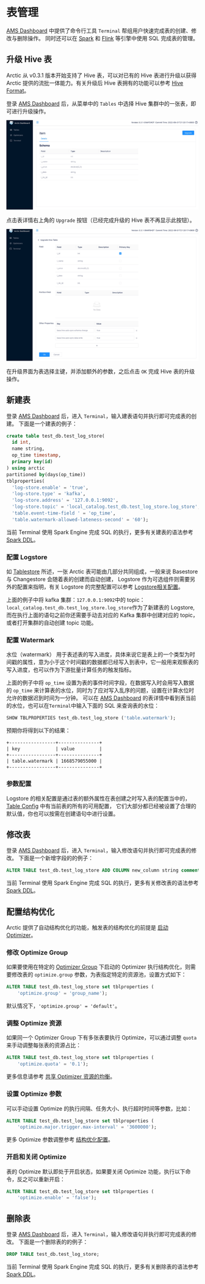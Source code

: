 # 表管理
[AMS Dashboard](http://localhost:1630) 中提供了命令行工具 `Terminal` 帮组用户快速完成表的创建、修改与删除操作。
同时还可以在 [Spark](../spark/spark-ddl.md) 和 [Flink](../flink/flink-ddl.md) 等引擎中使用 SQL 完成表的管理。

## 升级 Hive 表
Arctic 从 v0.3.1 版本开始支持了 Hive 表，可以对已有的 Hive 表进行升级以获得 Arctic 提供的流批一体能力。有关升级后 Hive 表拥有的功能可以参考 [Hive Format](../table-format/hive-format.md)。

登录 [AMS Dashboard](http://localhost:1630) 后，从菜单中的 `Tables` 中选择 Hive 集群中的一张表，即可进行升级操作。

![Hive Table Detail](../images/meta-service/hive-table-detail.png)

点击表详情右上角的 `Upgrade` 按钮（已经完成升级的 Hive 表不再显示此按钮）。

![Hive Table Upgrade](../images/meta-service/hive-table-upgrade.png)

在升级界面为表选择主键，并添加额外的参数，之后点击 `OK` 完成 Hive 表的升级操作。

## 新建表
登录 [AMS Dashboard](http://localhost:1630) 后，进入 `Terminal`，输入建表语句并执行即可完成表的创建。
下面是一个建表的例子：

```sql
create table test_db.test_log_store(
  id int,
  name string,
  op_time timestamp,
  primary key(id)
) using arctic
partitioned by(days(op_time))
tblproperties(
  'log-store.enable' = 'true',
  'log-store.type' = 'kafka',
  'log-store.address' = '127.0.0.1:9092',
  'log-store.topic' = 'local_catalog.test_db.test_log_store.log_store',
  'table.event-time-field ' = 'op_time',
  'table.watermark-allowed-lateness-second' = '60');
```

当前 Terminal 使用 Spark Engine 完成 SQL 的执行，更多有关建表的语法参考 [Spark DDL](../spark/spark-ddl.md#create-table)。

### 配置 Logstore
如 [Tablestore](../table-format/table-store.md) 所述，一张 Arctic 表可能由几部分共同组成，一般来说 Basestore 与 Changestore 会随着表的创建而自动创建，
Logstore 作为可选组件则需要另外的配置来指明，有关 Logstore 的完整配置可以参考 [Logstore相关配置](table-properties.md#logstore)。

上面的例子中将 kafka 集群：`127.0.0.1:9092`中的 topic：`local_catalog.test_db.test_log_store.log_store`作为了新建表的 Logstore,
而在执行上面的语句之前你还需要手动去对应的 Kafka 集群中创建对应的 topic，或者打开集群的自动创建 topic 功能。

### 配置 Watermark
水位（watermark） 用于表述表的写入进度，具体来说它是表上的一个类型为时间戳的属性，意为小于这个时间戳的数据都已经写入到表中，它一般用来观察表的写入进度，也可以作为下游批量计算任务的触发指标。

上面的例子中将 `op_time` 设置为表的事件时间字段，在数据写入时会用写入数据的 `op_time` 来计算表的水位，同时为了应对写入乱序的问题，设置在计算水位时允许的数据迟到时间为一分钟。
可以在 [AMS Dashboard](http://localhost:1630) 的表详情中看到表当前的水位，也可以在`Terminal`中输入下面的 SQL 来查询表的水位：

```sql
SHOW TBLPROPERTIES test_db.test_log_store ('table.watermark');
```

预期你将得到以下的结果：

```text
+-----------------+---------------+
| key             | value         |
+-----------------+---------------+
| table.watermark | 1668579055000 |
+-----------------+---------------+
```

### 参数配置
Logstore 的相关配置是通过表的额外属性在表创建之时写入表的配置当中的，[Table Config](table-properties.md) 中有当前表的所有的可用配置，
它们大部分都已经被设置了合理的默认值，你也可以按需在创建语句中进行设置。

## 修改表

登录 [AMS Dashboard](http://localhost:1630) 后，进入 `Terminal`，输入修改语句并执行即可完成表的修改。
下面是一个新增字段的的例子：

```sql
ALTER TABLE test_db.test_log_store ADD COLUMN new_column string comment 'new_column docs';
```

当前 Terminal 使用 Spark Engine 完成 SQL 的执行，更多有关修改表的语法参考 [Spark DDL](../spark/spark-ddl.md#alter-table)。

## 配置结构优化

Arctic 提供了自动结构优化的功能，触发表的结构优化的前提是 [启动 Optimizer](../docker-quickstart.md#ams)。

### 修改 Optimize Group
如果要使用在特定的 [Optimizer Group](../optimizers.md#optimizer-group) 下启动的 Optimizer 执行结构优化，则需要修改表的 `optimize.group` 参数，为表指定特定的资源池，设置方式如下：

```sql
ALTER TABLE test_db.test_log_store set tblproperties (
    'optimize.group' = 'group_name');
```

默认情况下，`'optimize.group' = 'default'`。

### 调整 Optimize 资源

如果同一个 Optimizer Group 下有多张表要执行 Optimize，可以通过调整 `quota` 来手动调整每张表的资源占比：

```sql
ALTER TABLE test_db.test_log_store set tblproperties (
    'optimize.quota' = '0.1');
```

更多信息请参考 [共享 Optimizer 资源的均衡](../optimizers.md#optimizer_2)。

### 设置 Optimize 参数

可以手动设置 Optimize 的执行间隔、任务大小、执行超时时间等参数，比如：

```sql
ALTER TABLE test_db.test_log_store set tblproperties (
    'optimize.major.trigger.max-interval' = '3600000');
```

更多 Optimize 参数调整参考 [结构优化配置](../meta-service/table-properties.md#_4)。

### 开启和关闭 Optimize

表的 Optimize 默认即处于开启状态，如果要关闭 Optimize 功能，执行以下命令，反之可以重新开启：

```sql
ALTER TABLE test_db.test_log_store set tblproperties (
    'optimize.enable' = 'false');
```

## 删除表

登录 [AMS Dashboard](http://localhost:1630) 后，进入 `Terminal`，输入修改语句并执行即可完成表的修改。
下面是一个删除表的的例子：

```sql
DROP TABLE test_db.test_log_store;
```

当前 Terminal 使用 Spark Engine 完成 SQL 的执行，更多有关删除表的语法参考 [Spark DDL](../spark/spark-ddl.md#drop-table)。

